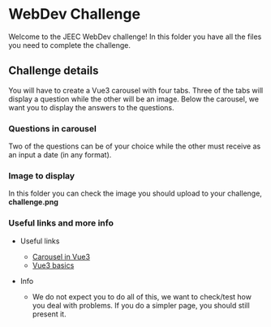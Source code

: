 # WebDev Challenge

Welcome to the JEEC WebDev challenge! In this folder you have all the files you need to complete the challenge.

## Challenge details

You will have to create a Vue3 carousel with four tabs. Three of the tabs will display a question while the other will be an image.
Below the carousel, we want you to display the answers to the questions.  

### Questions in carousel
Two of the questions can be of your choice while the other must receive as an input a date (in any format).
### Image to display
In this folder you can check the image you should upload to your challenge, **challenge.png**
### Useful links and more info
- Useful links

  - [Carousel in Vue3](https://ismail9k.github.io/vue3-carousel/examples.html)
  - [Vue3 basics](https://vuejs.org/guide/introduction.html)
- Info
  - We do not expect you to do all of this, we want to check/test how you deal with problems. If you do a simpler page, you should still present it. 
